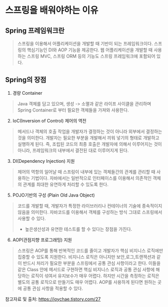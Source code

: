 # 스프링을 배워야하는 이유

## Spring 프레임워크란
> 스프링을 이용해서 어플리케이션을 개발할 때 기반이 되는 프레임워크이다.
> 스프링의 핵심기능인 DI와 AOP 기능을 제공한다. 웹 어플리케이션을 개발할 때 사용하는
> 스프링 MVC, 스프링 ORM 등의 기능도 스프링 프레임워크에 포함되어 있다.
## Spring의 장점

1. 경량 Container
> Java 객체를 담고 있으며, 생성 -> 소멸과 같은 라이프 사이클을 관리하며 Spring Container로 부터 필요한
> 객체들을 가져와 사용한다.
2. IoC(Inversion of Control) 제어의 역전
> 메서드나 객체의 호출 작업을 개발자가 결정하는 것이 아니라 외부에서 결정하는 것을 의미한다.
> 개발자는 필요한 부분을 개발해서 끼워 넣기의 형태로 개발하고 실행하게 된다.
> 즉, 조립된 코드의 최종 호출은 개발자에 의해서 이루어지는 것이 아니라, 프레임워크의 내부에서 결전된 대로
> 이루어지게 된다.
3. DI(Dependency Injection) 지원
> 제어의 역항의 일어날 때 스프링이 내부에 있는 객체들간의 관계를 관리할 때 사용하는 기법이다.
> 자바에서는 일반적으로 인터페이스를 이용해서 의존적인 객체의 관계를 최대한 유연하게 처리할 수 있도록 한다.
5. POJO기반의 구성 (Plain Old Java Object)
> 코드를 개발할 때, 개발자가 특정한 라이브러리나 컨테이너의 기술에 종속적이지 않음을 의미한다.
> 자바코드를 이용해서 객체를 구성하는 방식 그대로 스프링에서 사용할 수 있다.
> * 높은생산성과 유연한 테스트를 할 수 있다는 장점을 가진다.
6. AOP(관점지향 프로그래밍) 지원
> 스프링은 AOP를 통해 반복적인 코드를 줄이고 개발자가 핵심 비지니스 로직에만 집중할 수 있도록 지원한다.
> 비지니스 로직은 아니지만 보안,로그,트랜잭션과 같이 반드시 처리가 필요한 부분을 스프링에서 공통 관심
> 사항이라고 한다. 이들을 같은 Class 안에 메서드로 구현하면 핵심 비지니스 로직과 공통 관심 사항에 해당하는
> 로직이 섞여서 유지보수가 매우 어렵다. 하지만 시간을 측정하는 로직은 별도의 공통 로직으로 만들기도 매우
> 어렵다. AOP를 사용하게 된다면 원하는 곳에 공통 관심 사항을 적용할 수 있다.


참고자료 및 출처:
https://joychae.tistory.com/27
